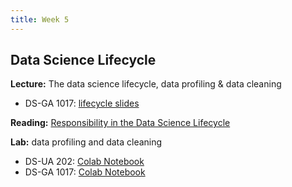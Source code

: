 ```yaml
---
title: Week 5
---
```


## Data Science Lifecycle

**Lecture:** The data science lifecycle, data profiling & data cleaning

<!-- * DS-UA 202: [lifecycle slides](../../../assets/8_Lifecycle_202_2023.pdf) -->
*  DS-GA 1017: [lifecycle slides](../../../assets/5_6_Lifecycle_1017.pdf)  

**Reading:**  [Responsibility in the Data Science Lifecycle](../../../assets/lifecycle_reader_2024.pdf) 

**Lab:** data profiling and data cleaning

* DS-UA 202: [Colab Notebook](https://drive.google.com/file/d/1m6wklJmM6Lb8djck7Qv8Qk5xLNdYpame/view?usp=sharing)
* DS-GA 1017: [Colab Notebook](https://drive.google.com/file/d/1TNprfJb_oY6tR_W6rHiKcTUO4mdJapzD/view?usp=sharing)
